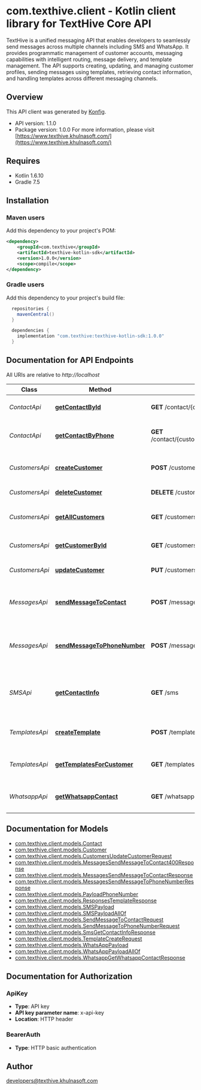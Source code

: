 # com.texthive.client - Kotlin client library for TextHive Core API

TextHive is a unified messaging API that enables developers to seamlessly send messages across multiple channels including SMS and WhatsApp. It provides programmatic management of customer accounts, messaging capabilities with intelligent routing, message delivery, and template management. The API supports creating, updating, and managing customer profiles, sending messages using templates, retrieving contact information, and handling templates across different messaging channels.

## Overview
This API client was generated by [Konfig](https://konfigthis.com).

- API version: 1.1.0
- Package version: 1.0.0
For more information, please visit [https://www.texthive.khulnasoft.com/](https://www.texthive.khulnasoft.com/)

## Requires

* Kotlin 1.6.10
* Gradle 7.5

## Installation

### Maven users

Add this dependency to your project's POM:

```xml
<dependency>
    <groupId>com.texthive</groupId>
    <artifactId>texthive-kotlin-sdk</artifactId>
    <version>1.0.0</version>
    <scope>compile</scope>
</dependency>
```

### Gradle users

Add this dependency to your project's build file:

```groovy
  repositories {
    mavenCentral()
  }

  dependencies {
    implementation "com.texthive:texthive-kotlin-sdk:1.0.0"
  }
```

<a name="documentation-for-api-endpoints"></a>
## Documentation for API Endpoints

All URIs are relative to *http://localhost*

Class | Method | HTTP request | Description
------------ | ------------- | ------------- | -------------
*ContactApi* | [**getContactById**](docs/ContactApi.md#getcontactbyid) | **GET** /contact/{customerId}/id/{id} | Retrieve a contact by ID
*ContactApi* | [**getContactByPhone**](docs/ContactApi.md#getcontactbyphone) | **GET** /contact/{customerId}/phone/{phoneNumber} | Retrieve a contact by phone number
*CustomersApi* | [**createCustomer**](docs/CustomersApi.md#createcustomer) | **POST** /customers | Create a new customer account
*CustomersApi* | [**deleteCustomer**](docs/CustomersApi.md#deletecustomer) | **DELETE** /customers/{id} | Delete a customer
*CustomersApi* | [**getAllCustomers**](docs/CustomersApi.md#getallcustomers) | **GET** /customers | Retrieve all customers with pagination
*CustomersApi* | [**getCustomerById**](docs/CustomersApi.md#getcustomerbyid) | **GET** /customers/{id} | Retrieve a customer by ID
*CustomersApi* | [**updateCustomer**](docs/CustomersApi.md#updatecustomer) | **PUT** /customers/{id} | Update customer information
*MessagesApi* | [**sendMessageToContact**](docs/MessagesApi.md#sendmessagetocontact) | **POST** /messages | Send a message to a contact using a template
*MessagesApi* | [**sendMessageToPhoneNumber**](docs/MessagesApi.md#sendmessagetophonenumber) | **POST** /messages/phone-number | Send a message to a phone number using a template
*SMSApi* | [**getContactInfo**](docs/SMSApi.md#getcontactinfo) | **GET** /sms | Retrieve SMS contact information and capabilities
*TemplatesApi* | [**createTemplate**](docs/TemplatesApi.md#createtemplate) | **POST** /templates | Create a new message template
*TemplatesApi* | [**getTemplatesForCustomer**](docs/TemplatesApi.md#gettemplatesforcustomer) | **GET** /templates | Retrieve all templates for a customer
*WhatsappApi* | [**getWhatsappContact**](docs/WhatsappApi.md#getwhatsappcontact) | **GET** /whatsapp | Retrieve WhatsApp contact information


<a name="documentation-for-models"></a>
## Documentation for Models

 - [com.texthive.client.models.Contact](docs/Contact.md)
 - [com.texthive.client.models.Customer](docs/Customer.md)
 - [com.texthive.client.models.CustomersUpdateCustomerRequest](docs/CustomersUpdateCustomerRequest.md)
 - [com.texthive.client.models.MessagesSendMessageToContact400Response](docs/MessagesSendMessageToContact400Response.md)
 - [com.texthive.client.models.MessagesSendMessageToContactResponse](docs/MessagesSendMessageToContactResponse.md)
 - [com.texthive.client.models.MessagesSendMessageToPhoneNumberResponse](docs/MessagesSendMessageToPhoneNumberResponse.md)
 - [com.texthive.client.models.PayloadPhoneNumber](docs/PayloadPhoneNumber.md)
 - [com.texthive.client.models.ResponsesTemplateResponse](docs/ResponsesTemplateResponse.md)
 - [com.texthive.client.models.SMSPayload](docs/SMSPayload.md)
 - [com.texthive.client.models.SMSPayloadAllOf](docs/SMSPayloadAllOf.md)
 - [com.texthive.client.models.SendMessageToContactRequest](docs/SendMessageToContactRequest.md)
 - [com.texthive.client.models.SendMessageToPhoneNumberRequest](docs/SendMessageToPhoneNumberRequest.md)
 - [com.texthive.client.models.SmsGetContactInfoResponse](docs/SmsGetContactInfoResponse.md)
 - [com.texthive.client.models.TemplateCreateRequest](docs/TemplateCreateRequest.md)
 - [com.texthive.client.models.WhatsAppPayload](docs/WhatsAppPayload.md)
 - [com.texthive.client.models.WhatsAppPayloadAllOf](docs/WhatsAppPayloadAllOf.md)
 - [com.texthive.client.models.WhatsappGetWhatsappContactResponse](docs/WhatsappGetWhatsappContactResponse.md)


<a name="documentation-for-authorization"></a>
## Documentation for Authorization

<a name="ApiKey"></a>
### ApiKey

- **Type**: API key
- **API key parameter name**: x-api-key
- **Location**: HTTP header

<a name="BearerAuth"></a>
### BearerAuth

- **Type**: HTTP basic authentication



## Author

developers@texthive.khulnasoft.com
